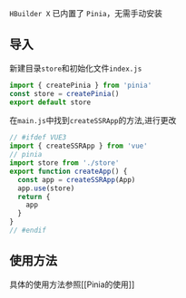 `HBuilder X` 已内置了 `Pinia`，无需手动安装

## 导入
新建目录`store`和初始化文件`index.js`
```js
import { createPinia } from 'pinia'
const store = createPinia()
export default store
```

在`main.js`中找到`createSSRApp`的方法,进行更改
```js
// #ifdef VUE3
import { createSSRApp } from 'vue'
// pinia
import store from './store'
export function createApp() {
  const app = createSSRApp(App)
  app.use(store)
  return {
    app
  }
}
// #endif
```

## 使用方法
具体的使用方法参照[[Pinia的使用]]